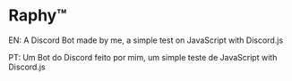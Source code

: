 # Raphy™

EN: A Discord Bot made by me, a simple test on JavaScript with Discord.js


PT: Um Bot do Discord feito por mim, um simple teste de JavaScript with Discord.js
